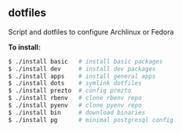 ## dotfiles

Script and dotfiles to configure Archlinux or Fedora

**To install:**

```bash
$ ./install basic   # install basic packages
$ ./install dev     # install dev packages
$ ./install apps    # install general apps
$ ./install dots    # symlink dotfiles
$ ./install prezto  # config prezto
$ ./install rbenv   # clone rbenv repo
$ ./install pyenv   # clone pyenv repo
$ ./install bin     # download binaries
$ ./install pg      # minimal postgresql config
```
